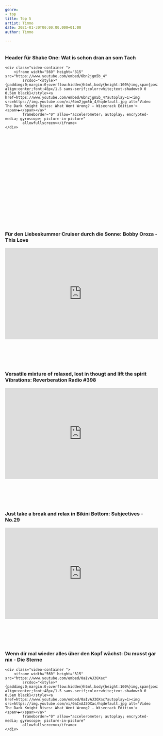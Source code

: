 ```yaml
---
genre:
- top
title: Top 5
artist: Timmo
date: 2021-01-30T00:00:00.000+01:00
author: Timmo

---
```

<div class="video-list-container">
    <h3>Header für Shake One: Wat is schon dran an som Tach</h3>

    <div class="video-container ">
        <iframe width="560" height="315" src="https://www.youtube.com/embed/6bn2jgm5b_4"
            srcdoc="<style>*{padding:0;margin:0;overflow:hidden}html,body{height:100%}img,span{position:absolute;width:100%;top:0;bottom:0;margin:auto}span{height:1.5em;text-align:center;font:48px/1.5 sans-serif;color:white;text-shadow:0 0 0.5em black}</style><a
    href=https://www.youtube.com/embed/6bn2jgm5b_4?autoplay=1><img src=https://img.youtube.com/vi/6bn2jgm5b_4/hqdefault.jpg alt='Video The Dark Knight Rises: What Went Wrong? – Wisecrack Edition'><span>▶</span></a>"
            frameborder="0" allow="accelerometer; autoplay; encrypted-media; gyroscope; picture-in-picture"
            allowfullscreen></iframe>
    </div>
</div>


<div class="soundcloud-list-container">
    <h3>Für den Liebeskummer Cruiser durch die Sonne: Bobby Oroza - This Love</h3>
    <div class="soundcloud-container">
        <iframe width="100%" height="300" scrolling="no" frameborder="no" allow="autoplay"
            src="https://w.soundcloud.com/player/?url=https%3A//api.soundcloud.com/tracks/700466164&color=%23ff5500&auto_play=false&hide_related=false&show_comments=true&show_user=true&show_reposts=false&show_teaser=true&visual=true"></iframe>
    </div>
</div>


<div class="soundcloud-list-container">
    <h3>Versatile mixture of relaxed, lost in thougt and lift the spirit Vibrations: Reverberation Radio #398</h3>
    <div class="soundcloud-container ">
        <iframe width="100%" height="300" scrolling="no" frameborder="no" allow="autoplay"
            src="https://w.soundcloud.com/player/?url=https%3A//api.soundcloud.com/tracks/733872844&color=%23ff5500&auto_play=false&hide_related=false&show_comments=true&show_user=true&show_reposts=false&show_teaser=true&visual=true"></iframe>
    </div>
</div>


<div class="soundcloud-list-container">
    <h3>Just take a break and relax in Bikini Bottom: Subjectives - No.29</h3>
    <div class="soundcloud-container ">
        <iframe width="100%" height="300" scrolling="no" frameborder="no" allow="autoplay"
            src="https://w.soundcloud.com/player/?url=https%3A//api.soundcloud.com/tracks/468427509&color=%23ff5500&auto_play=false&hide_related=false&show_comments=true&show_user=true&show_reposts=false&show_teaser=true&visual=true"></iframe>
    </div>

</div>


<div class="video-list-container">
    <h3>Wenn dir mal wieder alles über den Kopf wächst: Du musst gar nix - Die Sterne</h3>

    <div class="video-container ">
        <iframe width="560" height="315" src="https://www.youtube.com/embed/0aIvAJ3OXac"
            srcdoc="<style>*{padding:0;margin:0;overflow:hidden}html,body{height:100%}img,span{position:absolute;width:100%;top:0;bottom:0;margin:auto}span{height:1.5em;text-align:center;font:48px/1.5 sans-serif;color:white;text-shadow:0 0 0.5em black}</style><a
    href=https://www.youtube.com/embed/0aIvAJ3OXac?autoplay=1><img src=https://img.youtube.com/vi/0aIvAJ3OXac/hqdefault.jpg alt='Video The Dark Knight Rises: What Went Wrong? – Wisecrack Edition'><span>▶</span></a>"
            frameborder="0" allow="accelerometer; autoplay; encrypted-media; gyroscope; picture-in-picture"
            allowfullscreen></iframe>
    </div>
</div>

<style>
    .video-list-container {
        position: relative;
        margin-bottom: 80px;
        height: 500px;
        overflow: hidden;
    }

    .soundcloud-list-container {
        position: relative;
        margin-bottom: 80px;
        height: 380px;
        overflow: hidden;
    }
</style>